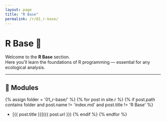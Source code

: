 ```yaml
---
layout: page
title: "R Base"
permalink: /r/01_r-base/
---
```


# R Base 🧠

Welcome to the **R Base** section.  
Here you'll learn the foundations of R programming — essential for any ecological analysis.

---

## 📘 Modules

{% assign folder = '01_r-base/' %}
{% for post in site.r %}
  {% if post.path contains folder and post.name != 'index.md' and post.title != 'R Base' %}
  - [{{ post.title }}]({{ post.url }})
  {% endif %}
{% endfor %}
